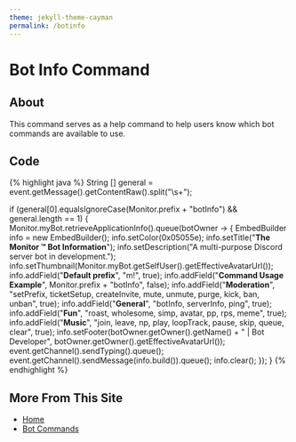 ```yaml
---
theme: jekyll-theme-cayman
permalink: /botinfo
---
```

# Bot Info Command

## About
This command serves as a help command to help users know which bot commands are available to use. 

## Code
{% highlight java %}
String [] general = event.getMessage().getContentRaw().split("\\s+");

if (general[0].equalsIgnoreCase(Monitor.prefix + "botInfo") && general.length == 1) {
    Monitor.myBot.retrieveApplicationInfo().queue(botOwner -> {
        EmbedBuilder info = new EmbedBuilder();
        info.setColor(0x05055e);
        info.setTitle("**The Monitor ™ Bot Information**");
        info.setDescription("A multi-purpose Discord server bot in development.");
        info.setThumbnail(Monitor.myBot.getSelfUser().getEffectiveAvatarUrl());
        info.addField("**Default prefix**", "m!", true);
        info.addField("**Command Usage Example**", Monitor.prefix + "botInfo", false);
        info.addField("**Moderation**", "setPrefix, ticketSetup, createInvite, mute, unmute, purge, kick, ban, unban", true);
        info.addField("**General**", "botInfo, serverInfo, ping", true);
        info.addField("**Fun**", "roast, wholesome, simp, avatar, pp, rps, meme", true);
        info.addField("**Music**", "join, leave, np, play, loopTrack, pause, skip, queue, clear", true);
        info.setFooter(botOwner.getOwner().getName() + " | Bot Developer", botOwner.getOwner().getEffectiveAvatarUrl());
        event.getChannel().sendTyping().queue();
        event.getChannel().sendMessage(info.build()).queue();
        info.clear();
    });
}
{% endhighlight %}

## More From This Site
* [Home](https://rafi-99.github.io/The-Monitor/)
* [Bot Commands](https://rafi-99.github.io/The-Monitor/commands)